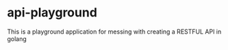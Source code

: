 # api-playground
This is a playground application for messing with creating a RESTFUL API in golang
